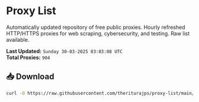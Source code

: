 # Proxy List

Automatically updated repository of free public proxies. Hourly refreshed HTTP/HTTPS proxies for web scraping, cybersecurity, and testing. Raw list available.

**Last Updated:** `Sunday 30-03-2025 03:03:08 UTC`  
**Total Proxies:** `904`

## 📥 Download
```bash
curl -O https://raw.githubusercontent.com/theriturajps/proxy-list/main/proxies.txt
